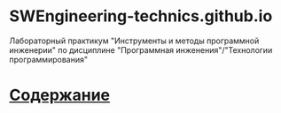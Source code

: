 # SWEngineering-technics.github.io
Лабораторный практикум "Инструменты и методы программной инженерии"
по дисциплине "Программная инженения"/"Технологии программирования"

# [Содержание](https://github.com/olgmina/SWEngineering-technics.github.io/blob/a57b41d964a3d1ab23c6024fb7f64678c4ab1366/index.md)
